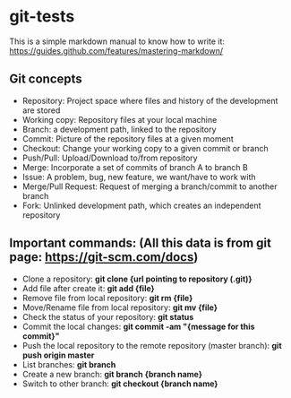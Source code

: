 # git-tests

This is a simple markdown manual to know how to write it:
https://guides.github.com/features/mastering-markdown/

## Git concepts
* Repository: Project space where files and history of the development are stored
* Working copy: Repository files at your local machine
* Branch: a development path, linked to the repository
* Commit: Picture of the repository files at a given moment
* Checkout: Change your working copy to a given commit or branch
* Push/Pull: Upload/Download to/from repository
* Merge: Incorporate a set of commits of branch A to branch B
* Issue: A problem, bug, new feature, we want/have to work with
* Merge/Pull Request: Request of merging a branch/commit to another branch
* Fork: Unlinked development path, which creates an independent repository

## Important commands: (All this data is from git page: https://git-scm.com/docs)
* Clone a repository: **git clone {url pointing to repository (.git)}**
* Add file after create it: **git add {file}**
* Remove file from local repository: **git rm {file}**
* Move/Rename file from local repository: **git mv {file}**
* Check the status of your repository: **git status**
* Commit the local changes: **git commit -am "{message for this commit}"**
* Push the local repository to the remote repository (master branch): **git push origin master**
* List branches: **git branch**
* Create a new branch: **git branch {branch name}**
* Switch to other branch: **git checkout {branch name}**